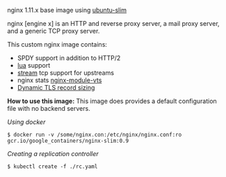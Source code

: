
nginx 1.11.x base image using [ubuntu-slim](https://github.com/kubernetes/contrib/tree/master/images/ubuntu-slim)

nginx [engine x] is an HTTP and reverse proxy server, a mail proxy server, and a generic TCP proxy server.

This custom nginx image contains:
- SPDY support in addition to HTTP/2
- [lua](https://github.com/openresty/lua-nginx-module) support
- [stream](http://nginx.org/en/docs/stream/ngx_stream_core_module.html) tcp support for upstreams
- nginx stats [nginx-module-vts](https://github.com/vozlt/nginx-module-vts)
- [Dynamic TLS record sizing](https://blog.cloudflare.com/optimizing-tls-over-tcp-to-reduce-latency/)


**How to use this image:**
This image does provides a default configuration file with no backend servers.

*Using docker*
```
$ docker run -v /some/nginx.con:/etc/nginx/nginx.conf:ro gcr.io/google_containers/nginx-slim:0.9
```

*Creating a replication controller*
```
$ kubectl create -f ./rc.yaml
```

